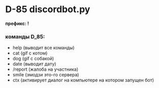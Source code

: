# D-85 discordbot.py

**префикс: !**
### команды D_85:
- help (выводит все команды)
- cat (gif с котом)
- dog (gif с собакой)
- date (выводит дату)
- /report (жалоба на участника)
- smile (эмодзи это-го сервера)
- ctx (активирует диалог на компьютере на котором запущен
бот)





